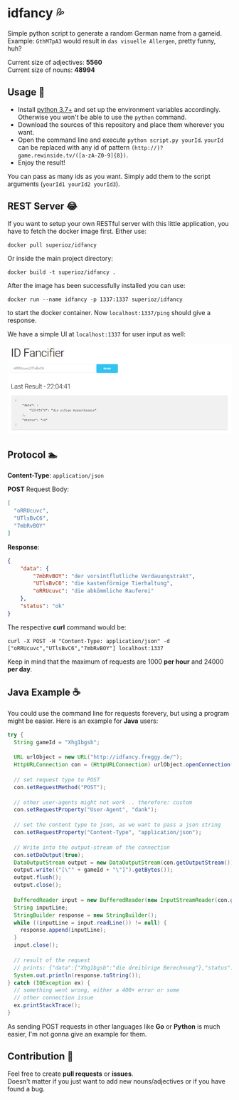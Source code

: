 idfancy :sweat_drops:
=======
Simple python script to generate a random German name from a gameid.  
Example: `GthM7pA3` would result in `das visuelle Allergen`, pretty funny, huh?

Current size of adjectives: **5560**  
Current size of nouns: **48994**

Usage :pray:
-----
- Install [python 3.7+](https://www.python.org/downloads/release/python-370/) and set up the environment variables accordingly. Otherwise you won't be able to use the `python` command.
- Download the sources of this repository and place them wherever you want.  
- Open the command line and execute `python script.py yourId`. `yourId` can be replaced with any id of pattern `(http://)?game.rewinside.tv/([a-zA-Z0-9]{8})`.
- Enjoy the result!

You can pass as many ids as you want. Simply add them to the script arguments (`yourId1 yourId2 yourId3`).

REST Server :joy:
-----------
If you want to setup your own RESTful server with this little application, you have to fetch the docker image first.
Either use:
```
docker pull superioz/idfancy
```
Or inside the main project directory:
```
docker build -t superioz/idfancy .
```

After the image has been successfully installed you can use:
```
docker run --name idfancy -p 1337:1337 superioz/idfancy
```
to start the docker container. Now `localhost:1337/ping` should give a response.

We have a simple UI at `localhost:1337` for user input as well:  
  
![UI](/.github/assets/web_ui.png "UI")

Protocol :swimmer:
--------
**Content-Type**: `application/json`

**POST** Request Body:
```json
[
  "oRRUcuvc",
  "UTlsBvC6",
  "7mbRvBOY"
]
```

**Response**:
```json
{
    "data": {
        "7mbRvBOY": "der vorsintflutliche Verdauungstrakt",
        "UTlsBvC6": "die kastenförmige Tierhaltung",
        "oRRUcuvc": "die abkömmliche Rauferei"
    },
    "status": "ok"
}
```

The respective **curl** command would be:
```
curl -X POST -H "Content-Type: application/json" -d ["oRRUcuvc","UTlsBvC6","7mbRvBOY"] localhost:1337
```

Keep in mind that the maximum of requests are 1000 **per hour** and 24000 **per day**.

Java Example :coffee:
------------
You could use the command line for requests forevery, but using a program might be easier.
Here is an example for **Java** users:
``` JAVA
try {
  String gameId = "Xhg1bgsb";

  URL urlObject = new URL("http://idfancy.freggy.de/");
  HttpURLConnection con = (HttpURLConnection) urlObject.openConnection();

  // set request type to POST
  con.setRequestMethod("POST");

  // other user-agents might not work .. therefore: custom
  con.setRequestProperty("User-Agent", "dank");

  // set the content type to json, as we want to pass a json string
  con.setRequestProperty("Content-Type", "application/json");

  // Write into the output-stream of the connection
  con.setDoOutput(true);
  DataOutputStream output = new DataOutputStream(con.getOutputStream());
  output.write(("[\"" + gameId + "\"]").getBytes());
  output.flush();
  output.close();

  BufferedReader input = new BufferedReader(new InputStreamReader(con.getInputStream()));
  String inputLine;
  StringBuilder response = new StringBuilder();
  while ((inputLine = input.readLine()) != null) {
    response.append(inputLine);
  }
  input.close();

  // result of the request
  // prints: {"data":{"Xhg1bgsb":"die dreitürige Berechnung"},"status":"ok"}
  System.out.println(response.toString());
} catch (IOException ex) {
  // something went wrong, either a 400+ error or some
  // other connection issue
  ex.printStackTrace();
}
```
As sending POST requests in other languages like **Go** or **Python** is much easier, I'm not gonna give an example for them.

Contribution :raised_hands:
------------
Feel free to create **pull requests** or **issues**.  
Doesn't matter if you just want to add new nouns/adjectives or if you have found a bug.  
